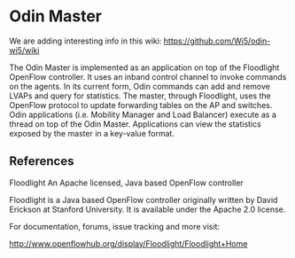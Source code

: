 Odin Master
===========

We are adding interesting info in this wiki: https://github.com/Wi5/odin-wi5/wiki

The Odin Master is implemented as an application on top of the Floodlight OpenFlow controller. It uses an inband control channel to invoke commands on the agents. In its current form, Odin commands can add and remove LVAPs and query for statistics. The master, through Floodlight, uses the OpenFlow protocol to update forwarding tables on the AP and switches. Odin applications (i.e. Mobility Manager and Load Balancer) execute as a thread on top of the Odin Master. Applications can view the statistics exposed by the master in a key-value format.

References
----------
 
Floodlight
An Apache licensed, Java based OpenFlow controller

Floodlight is a Java based OpenFlow controller originally written by David Erickson at Stanford
University. It is available under the Apache 2.0 license.

For documentation, forums, issue tracking and more visit:

http://www.openflowhub.org/display/Floodlight/Floodlight+Home
